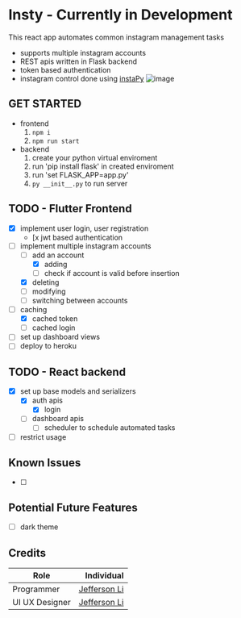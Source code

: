 # Insty - Currently in Development
This react app automates common instagram management tasks
 - supports multiple instagram accounts
 - REST apis written in Flask backend
 - token based authentication 
 - instagram control done using [instaPy](https://github.com/timgrossmann/InstaPy)
![image](https://user-images.githubusercontent.com/32963293/90210529-2efacd00-ddbc-11ea-99e7-13a19ed61b5b.png)

## GET STARTED
 - frontend
   1. `npm i`
   2. `npm run start`
 - backend
   1. create your python virtual enviroment
   2. run 'pip install flask' in created enviroment
   3. run 'set FLASK_APP=app.py' 
   4. `py __init__.py` to run server 
## TODO - Flutter Frontend
 - [x] implement user login, user registration
   - [x jwt based authentication
 - [ ] implement multiple instagram accounts
   - [ ] add an account
     - [x] adding 
     - [ ] check if account is valid before insertion
   - [x] deleting
   - [ ] modifying
   - [ ] switching between accounts
 - [ ] caching
   - [x] cached token
   - [ ] cached login
 - [ ] set up dashboard views
 - [ ] deploy to heroku

## TODO - React backend
 - [x] set up base models and serializers
    - [x] auth apis
      - [x] login
    - [ ] dashboard apis
      - [ ] scheduler to schedule automated tasks
      
 - [ ] restrict usage
## Known Issues
 - [ ]

## Potential Future Features
 - [ ] dark theme
## Credits
| Role          | Individual  |
| ------------- | -----:      |
| Programmer    | [Jefferson Li](https://www.linkedin.com/in/jeffersonlii/)|
| UI UX Designer| [Jefferson Li](https://www.linkedin.com/in/jeffersonlii/)|

